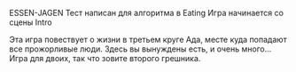 ESSEN-JAGEN
Тест написан для алгоритма в Eating
Игра начинается со сцены Intro

Эта игра повествует о жизни в третьем круге Ада, месте куда попадают все прожорливые люди. Здесь вы вынуждены есть, и очень много...
Игра для двоих, так что зовите второго грешника.
